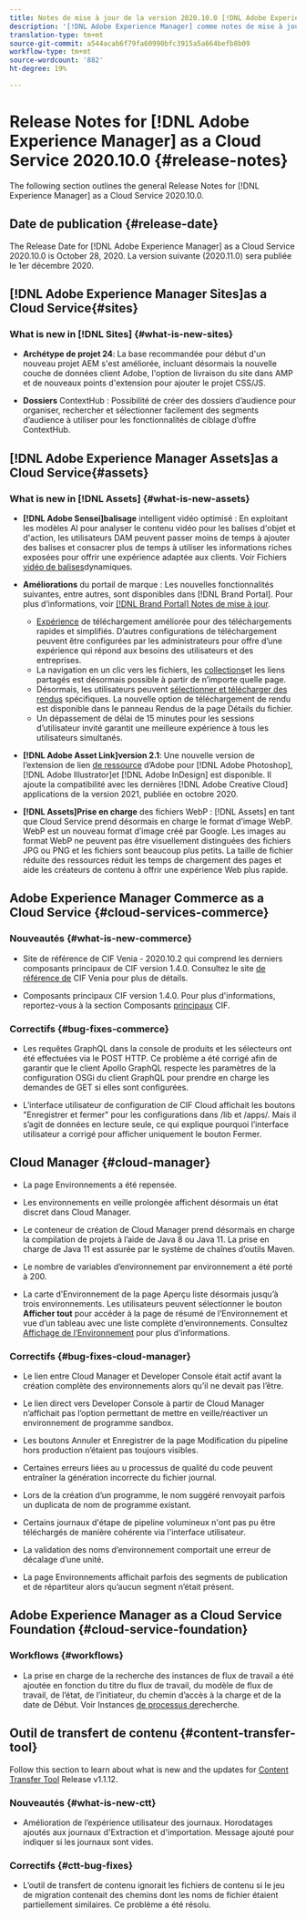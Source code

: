 ```yaml
---
title: Notes de mise à jour de la version 2020.10.0 [!DNL Adobe Experience Manager] de Cloud Service.
description: '[!DNL Adobe Experience Manager] comme notes de mise à jour Cloud Service pour la version 2020.10.0.'
translation-type: tm+mt
source-git-commit: a544acab6f79fa60990bfc3915a5a664befb8b09
workflow-type: tm+mt
source-wordcount: '882'
ht-degree: 19%

---
```



# Release Notes for [!DNL Adobe Experience Manager] as a Cloud Service 2020.10.0 {#release-notes}

The following section outlines the general Release Notes for [!DNL Experience Manager] as a Cloud Service 2020.10.0.

## Date de publication {#release-date}

The Release Date for [!DNL Adobe Experience Manager] as a Cloud Service 2020.10.0 is October 28, 2020.
La version suivante (2020.11.0) sera publiée le 1er décembre 2020.

## [!DNL Adobe Experience Manager Sites]as a Cloud Service{#sites}

### What is new in [!DNL Sites] {#what-is-new-sites}

<!-- add when release done: * **Core Components 2.12.0**: With Core Components being on auto-update, benefit from the latest improvements contributed by the community. See list of changes since 2.11.1: Release Notes -->

* **Archétype de projet 24**: La base recommandée pour début d&#39;un nouveau projet AEM s&#39;est améliorée, incluant désormais la nouvelle couche de données client Adobe, l&#39;option de livraison du site dans AMP et de nouveaux points d&#39;extension pour ajouter le projet CSS/JS.

* **Dossiers** ContextHub : Possibilité de créer des dossiers d’audience pour organiser, rechercher et sélectionner facilement des segments d’audience à utiliser pour les fonctionnalités de ciblage d’offre ContextHub.

## [!DNL Adobe Experience Manager Assets]as a Cloud Service{#assets}

### What is new in [!DNL Assets] {#what-is-new-assets}

* **[!DNL Adobe Sensei]balisage** intelligent vidéo optimisé : En exploitant les modèles AI pour analyser le contenu vidéo pour les balises d&#39;objet et d&#39;action, les utilisateurs DAM peuvent passer moins de temps à ajouter des balises et consacrer plus de temps à utiliser les informations riches exposées pour offrir une expérience adaptée aux clients. Voir Fichiers [vidéo de balises](/help/assets/smart-tags-video-assets.md)dynamiques.

* **Améliorations** du portail de marque : Les nouvelles fonctionnalités suivantes, entre autres, sont disponibles dans [!DNL Brand Portal]. Pour plus d’informations, voir [[!DNL Brand Portal] Notes de mise à jour](https://docs.adobe.com/content/help/en/experience-manager-brand-portal/using/introduction/brand-portal-release-notes.html).

   * [Expérience](https://docs.adobe.com/content/help/en/experience-manager-brand-portal/using/download/brand-portal-download-assets.html) de téléchargement améliorée pour des téléchargements rapides et simplifiés. D’autres configurations de téléchargement peuvent être configurées par les administrateurs pour offre d’une expérience qui répond aux besoins des utilisateurs et des entreprises.
   * La navigation en un clic vers les fichiers, les [collections](https://docs.adobe.com/content/help/en/experience-manager-brand-portal/using/share/brand-portal-share-collection.html)et les liens partagés est désormais possible à partir de n’importe quelle page.
   * Désormais, les utilisateurs peuvent [sélectionner et télécharger des rendus](https://docs.adobe.com/content/help/en/experience-manager-brand-portal/using/download/brand-portal-download-assets.html#download-assets-from-asset-details-page) spécifiques. La nouvelle option de téléchargement de rendu est disponible dans le panneau Rendus de la page Détails du fichier.
   * Un dépassement de délai de 15 minutes pour les sessions d’utilisateur invité garantit une meilleure expérience à tous les utilisateurs simultanés.

* **[!DNL Adobe Asset Link]version 2.1**: Une nouvelle version de l’extension de lien [de ressource](https://helpx.adobe.com/enterprise/admin-guide.html/enterprise/using/manage-assets-using-adobe-asset-link.ug.html) d’Adobe pour [!DNL Adobe Photoshop], [!DNL Adobe Illustrator]et [!DNL Adobe InDesign] est disponible. Il ajoute la compatibilité avec les dernières [!DNL Adobe Creative Cloud] applications de la version 2021, publiée en octobre 2020.

* **[!DNL Assets]Prise en charge** des fichiers WebP : [!DNL Assets] en tant que Cloud Service prend désormais en charge le format d’image WebP. WebP est un nouveau format d’image créé par Google. Les images au format WebP ne peuvent pas être visuellement distinguées des fichiers JPG ou PNG et les fichiers sont beaucoup plus petits. La taille de fichier réduite des ressources réduit les temps de chargement des pages et aide les créateurs de contenu à offrir une expérience Web plus rapide.

<!--
### Bugs Fixed {#bugs-fixed-assets}

Content to come
-->

## Adobe Experience Manager Commerce as a Cloud Service {#cloud-services-commerce}

### Nouveautés {#what-is-new-commerce}

* Site de référence de CIF Venia - 2020.10.2 qui comprend les derniers composants principaux de CIF version 1.4.0. Consultez le site [de référence de](https://github.com/adobe/aem-cif-guides-venia/releases/tag/venia-2020.10.2) CIF Venia pour plus de détails.

* Composants principaux CIF version 1.4.0. Pour plus d&#39;informations, reportez-vous à la section Composants [principaux](https://github.com/adobe/aem-core-cif-components/releases/tag/core-cif-components-reactor-1.4.0) CIF.

### Correctifs {#bug-fixes-commerce}

* Les requêtes GraphQL dans la console de produits et les sélecteurs ont été effectuées via le POST HTTP. Ce problème a été corrigé afin de garantir que le client Apollo GraphQL respecte les paramètres de la configuration OSGi du client GraphQL pour prendre en charge les demandes de GET si elles sont configurées.

* L’interface utilisateur de configuration de CIF Cloud affichait les boutons &quot;Enregistrer et fermer&quot; pour les configurations dans /lib et /apps/. Mais il s’agit de données en lecture seule, ce qui explique pourquoi l’interface utilisateur a corrigé pour afficher uniquement le bouton Fermer.

## Cloud Manager {#cloud-manager}

* La page Environnements a été repensée.

* Les environnements en veille prolongée affichent désormais un état discret dans Cloud Manager.

* Le conteneur de création de Cloud Manager prend désormais en charge la compilation de projets à l’aide de Java 8 ou Java 11. La prise en charge de Java 11 est assurée par le système de chaînes d’outils Maven.

* Le nombre de variables d’environnement par environnement a été porté à 200.

* La carte d’Environnement de la page Aperçu liste désormais jusqu’à trois environnements. Les utilisateurs peuvent sélectionner le bouton **Afficher tout** pour accéder à la page de résumé de l’Environnement et vue d’un tableau avec une liste complète d’environnements.
Consultez [Affichage de l’Environnement](/help/implementing/cloud-manager/manage-environments.md#viewing-environment) pour plus d’informations.

### Correctifs {#bug-fixes-cloud-manager}

* Le lien entre Cloud Manager et Developer Console était actif avant la création complète des environnements alors qu’il ne devait pas l’être.

* Le lien direct vers Developer Console à partir de Cloud Manager n’affichait pas l’option permettant de mettre en veille/réactiver un environnement de programme sandbox.

* Les boutons Annuler et Enregistrer de la page Modification du pipeline hors production n’étaient pas toujours visibles.

* Certaines erreurs liées au u processus de qualité du code peuvent entraîner la génération incorrecte du fichier journal.

* Lors de la création d’un programme, le nom suggéré renvoyait parfois un duplicata de nom de programme existant.

* Certains journaux d&#39;étape de pipeline volumineux n&#39;ont pas pu être téléchargés de manière cohérente via l&#39;interface utilisateur.

* La validation des noms d’environnement comportait une erreur de décalage d’une unité.

* La page Environnements affichait parfois des segments de publication et de répartiteur alors qu’aucun segment n’était présent.


## Adobe Experience Manager as a Cloud Service Foundation {#cloud-service-foundation}

### Workflows {#workflows}

* La prise en charge de la recherche des instances de flux de travail a été ajoutée en fonction du titre du flux de travail, du modèle de flux de travail, de l’état, de l’initiateur, du chemin d’accès à la charge et de la date de Début. Voir Instances [de processus de](https://docs.adobe.com/content/help/en/experience-manager-cloud-service/sites/administering/workflows-administering.html)recherche.

## Outil de transfert de contenu {#content-transfer-tool}

Follow this section to learn about what is new and the updates for [Content Transfer Tool](https://docs.adobe.com/content/help/en/experience-manager-cloud-service/moving/cloud-migration/content-transfer-tool/overview-content-transfer-tool.html) Release v1.1.12.

### Nouveautés {#what-is-new-ctt}

* Amélioration de l’expérience utilisateur des journaux. Horodatages ajoutés aux journaux d&#39;Extraction et d&#39;importation. Message ajouté pour indiquer si les journaux sont vides.

### Correctifs {#ctt-bug-fixes}

* L’outil de transfert de contenu ignorait les fichiers de contenu si le jeu de migration contenait des chemins dont les noms de fichier étaient partiellement similaires. Ce problème a été résolu.
